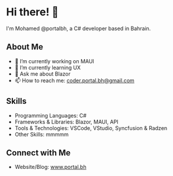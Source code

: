 # Hi there! 👋

I'm Mohamed @portalbh, a C# developer based in Bahrain. 

## About Me

- 🔭 I’m currently working on MAUI
- 🌱 I’m currently learning UX
- 💬 Ask me about Blazor
- 📫 How to reach me: coder.portal.bh@gmail.com

## Skills

- Programming Languages: C#
- Frameworks & Libraries: Blazor, MAUI, API
- Tools & Technologies: VSCode, VStudio, Syncfusion & Radzen
- Other Skills: mmmmm

## Connect with Me
- Website/Blog: www.portal.bh
